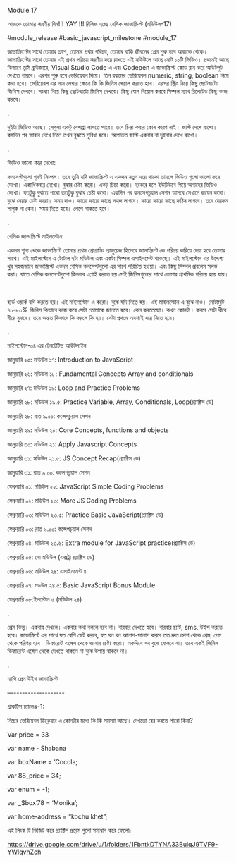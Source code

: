 Module 17

আজকে তোমার স্মরণীয় দিন!!! YAY !!! রিলিজ হচ্ছে বেসিক জাভাস্ক্রিপ্ট (মডিউল-17)

#module_release #basic_javascript_milestone #module_17

জাভাস্ক্রিপ্টের সাথে তোমার ক্রাশ, তোমার প্রথম পরিচয়, তোমার বাকি জীবনের প্রেম শুরু হবে আজকে থেকে। জাভাস্ক্রিপ্টের সাথে তোমার এই প্রথম পরিচয় স্মরণীয় করে রাখতে এই মডিউলে আছে মোট ১০টি ভিডিও। প্রথমেই আছে কিভাবে তুমি ব্রাউজারে, Visual Studio Code এ এবং Codepen এ জাভাস্ক্রিপ্ট কোড রান করে আউটপুট দেখতে পারবে। এরপর শুরু হবে ভেরিয়েবল দিয়ে। তিন রকমের ভেরিয়েবল numeric, string, boolean নিয়ে কথা হবে। ভেরিয়েবল এর নাম লেখার ক্ষেত্রে কি কি জিনিস খেয়াল করতে হবে। এরপর স্ট্রিং নিয়ে কিছু ছোটখাটো জিনিস দেখবে। সংখ্যা নিয়ে কিছু ছোটখাটো জিনিস দেখবে। কিছু যোগ বিয়োগ করবে সিম্পল ম্যাথ রিলেটেড কিছু কাজ করবে। 

.

দুইটা ভিডিও আছে। সেগুলা একটু বেখাপ্পা লাগতে পারে। তবে চিন্তা করার কোন কারণ নাই। জাস্ট দেখে রাখো। কয়দিন পর আবার দেখে নিলে তখন বুঝতে সুবিধা হবে। আপাতত জাস্ট একবার বা দুইবার দেখে রাখো। 

 

.

 

ভিডিও ভালো করে দেখো: 

কনসেপ্টগুলো খুবই সিম্পল। তবে তুমি যদি জাভাস্ক্রিপ্ট এ একদম নতুন হয়ে থাকো তাহলে ভিডিও গুলো ভালো করে দেখো। একাধিকবার দেখো। বুঝার চেষ্টা করো। একটু চিন্তা করো। দরকার হলে ইউটিউবে গিয়ে অন্যদের ভিডিও দেখো। যতটুকু বুঝতে পারো ততটুকু বুঝার চেষ্টা করো। একদিন পর কনসেপচুয়াল সেশন আসবে সেখানে জয়েন করো। বুঝে নেয়ার চেষ্টা করো। সময় দাও। কারো কারো কাছে সহজ লাগবে। কারো কারো কাছে কঠিন লাগবে। তবে যেরকম লাগুক না কেন। সময় দিতে হবে। লেগে থাকতে হবে। 

 

.

 

বেসিক জাভাস্ক্রিপ্ট মাইলস্টোন:

একদম শূন্য থেকে জাভাস্ক্রিপ্ট তোমার প্রথম প্রোগ্রামিং ল্যাঙ্গুয়েজ হিসেবে জাভাস্ক্রিপ্ট কে পরিচয় করিয়ে দেয়া হবে তোমার সাথে। এই মাইলস্টোন এ টোটাল ৭টা মডিউল এবং একটা সিম্পল এসাইনমেন্ট থাকছে। এই মাইলস্টোন এর উদ্দেশ্য খুব সহজভাবে জাভাস্ক্রিপ্ট একদম বেসিক কনসেপ্টগুলো এর সাথে পরিচিত হওয়া। এবং কিছু সিম্পল প্রবলেম সলভ করা। যাতে বেসিক কনসেপ্টগুলো কিভাবে এপ্লাই করতে হয় সেই জিনিসগুলোর সাথে তোমার প্রাথমিক পরিচয় হয়ে যায়।

 

.

হার্ড ওয়ার্ক যদি করতে হয়। এই মাইলস্টোন এ করো। বুঝে যদি নিতে হয়। এই মাইলস্টোন এ বুঝে নাও। মোটামুটি ৭০-৮০% জিনিস কিভাবে কাজ করে সেটা তোমাকে জানতে হবে। কেন করতেছো। কখন কোনটা। করবে সেটা ধীরে ধীরে বুঝবে। তবে অন্তত কিভাবে কি করলে কি হয়। সেটা প্রথমে অবশ্যই ধরে নিতে হবে। 

.  

 

মাইলস্টোন-০৪ এর টেনটেটিভ আউটলাইন



জানুয়ারি ২৫: মডিউল ১৭: Introduction to JavaScript

জানুয়ারি ২৬: মডিউল ১৮: Fundamental Concepts Array and conditionals

জানুয়ারি ২৭: মডিউল ১৯: Loop and Practice Problems

জানুয়ারি ২৮: মডিউল ১৯.৫: Practice Variable, Array, Conditionals, Loop(প্র্যাক্টিস ডে)

জানুয়ারি ২৮: রাত ৯.০০: কন্সেপচুয়াল সেশন



জানুয়ারি ২৯: মডিউল ২০: Core Concepts, functions and objects

জানুয়ারি ৩০: মডিউল ২১: Apply Javascript Concepts

জানুয়ারি ৩১: মডিউল ২১.৫: JS Concept Recap(প্র্যাক্টিস ডে)

জানুয়ারি ৩১: রাত ৯.০০: কন্সেপচুয়াল সেশন



ফেব্রুয়ারি ০১: মডিউল ২২: JavaScript Simple Coding Problems

ফেব্রুয়ারি ০২: মডিউল ২৩: More JS Coding Problems

ফেব্রুয়ারি ০৩: মডিউল ২৩.৫: Practice Basic JavaScript(প্র্যাক্টিস ডে)

ফেব্রুয়ারি ০৩: রাত ৯.০০: কন্সেপচুয়াল সেশন



ফেব্রুয়ারি ০৪: মডিউল ২৩.৬: Extra module for JavaScript practice(প্র্যাক্টিস ডে)

ফেব্রুয়ারি ০৫: নো মডিউল (এক্সট্রা প্র্যাক্টিস ডে)

ফেব্রুয়ারি ০৬: মডিউল ২৪: এসাইনমেন্ট ৪ 

ফেব্রুয়ারি ০৭: মডউল ২৪.৫: Basic JavaScript Bonus Module

ফেব্রুয়ারি ০৮:ইলস্টোন ৫ (মডিউল ২৪)

 

  

.

 

প্রেম কিন্তু। একবার দেখলে। একবার কথা বললে হবে না। বারবার দেখতে হবে। বারবার চ্যাট, sms, উইশ করতে হবে। জাভাস্ক্রিপ্ট এর সাথে যত বেশি ডেট করবে, যত ঘন ঘন আলাপ-সালাপ করবে তত দ্রুত ক্রাশ থেকে প্রেম, প্রেম থেকে পরিণয় হবে। ডিফারেন্ট এঙ্গেল থেকে জানার চেষ্টা করো। একদিনে সব বুঝে ফেলবে না। তবে একই জিনিস ডিফারেন্ট এঙ্গেল থেকে দেখতে থাকলে না বুঝে উপায় থাকবে না।  

.

হ্যাপি প্রেম উইথ জাভাস্ক্রিপ্ট 

—------------------

প্রাকটিস চ্যালেঞ্জ-1: 

নিচের ভেরিয়েবল ডিক্লেয়ার এ কোনটার মধ্যে কি কি সমস্যা আছে। দেখতো বের করতে পারো কিনা?

Var price = 33

var name - Shabana

var boxName = ‘Cocola;

var 88_price = 34;

var enum = -1;

var _$box’78 = ‘Monika’; 

var home-address = “kochu khet”;



এই লিংক টি ভিজিট করে প্র্যাক্টিস প্রব্লেম গুলো সমাধান করে ফেলোঃ



https://drive.google.com/drive/u/1/folders/1FbntkDTYNA33BuiqJ9TVF9-YWlqvhZch
